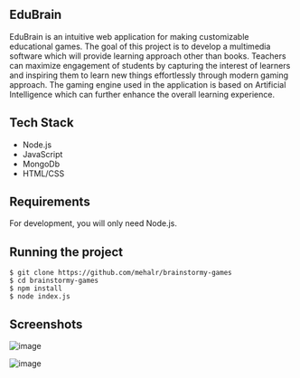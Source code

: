 ## EduBrain
EduBrain is an intuitive web application for making customizable educational games. The goal of this project is to develop a multimedia software which will provide learning approach other than books. Teachers can maximize engagement of students by capturing the interest of learners and inspiring them to learn new things effortlessly through modern gaming approach. The gaming engine used in the application is based on Artificial Intelligence which can further enhance the overall learning experience.


## Tech Stack
- Node.js 
- JavaScript
- MongoDb
- HTML/CSS

## Requirements

For development, you will only need Node.js.

## Running the project

    $ git clone https://github.com/mehalr/brainstormy-games
    $ cd brainstormy-games
    $ npm install
    $ node index.js


## Screenshots

![image](https://user-images.githubusercontent.com/80697977/139535657-578f5d8d-d11c-4515-8460-e922f0ce85ab.png)



![image](https://user-images.githubusercontent.com/80697977/139535814-67c5a117-eddc-47bc-964e-e595bb2267df.png)
